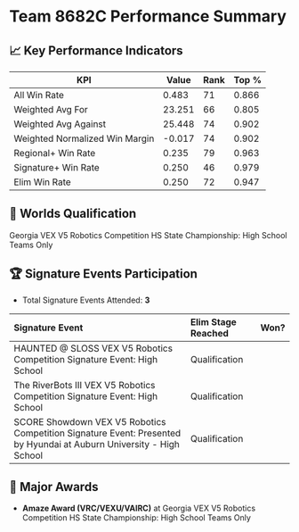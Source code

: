 # Team 8682C Performance Summary

## 📈 Key Performance Indicators
| KPI | Value | Rank | Top % |
| --- | ----- | ---- | ----- |
| All Win Rate | 0.483 | 71 | 0.866 |
| Weighted Avg For | 23.251 | 66 | 0.805 |
| Weighted Avg Against | 25.448 | 74 | 0.902 |
| Weighted Normalized Win Margin | -0.017 | 74 | 0.902 |
| Regional+ Win Rate | 0.235 | 79 | 0.963 |
| Signature+ Win Rate | 0.250 | 46 | 0.979 |
| Elim Win Rate | 0.250 | 72 | 0.947 |


## 🎯 Worlds Qualification
Georgia VEX V5 Robotics Competition HS State Championship: High School Teams Only

## 🏆 Signature Events Participation
- Total Signature Events Attended: **3**

| Signature Event | Elim Stage Reached | Won? |
|:----------------|:-------------------|:----|
| HAUNTED @ SLOSS VEX V5 Robotics Competition Signature Event: High School | Qualification |  |
| The RiverBots III VEX V5 Robotics Competition Signature Event: High School | Qualification |  |
| SCORE Showdown VEX V5 Robotics Competition Signature Event: Presented by Hyundai at Auburn University - High School | Qualification |  |


## 🥇 Major Awards
- **Amaze Award (VRC/VEXU/VAIRC)** at Georgia VEX V5 Robotics Competition HS State Championship: High School Teams Only

